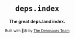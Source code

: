 <div align="center">
  <h1><code>deps.index</code></h1>
  <p>
    <strong>The great deps.land index.</strong>
  </p>
  <sub>Built with 🦀🕸 by <a href="https://denosaurs.land/">The Denosaurs Team</a></sub>
</div>
